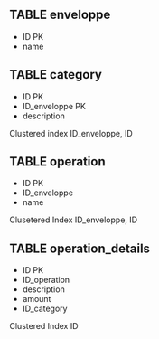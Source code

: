 ## TABLE enveloppe
- ID PK
- name

## TABLE category
- ID PK
- ID_enveloppe PK
- description

Clustered index ID_enveloppe, ID

## TABLE operation
- ID PK
- ID_enveloppe
- name

Clusetered Index ID_enveloppe, ID

## TABLE operation_details
- ID PK
- ID_operation
- description
- amount
- ID_category

Clustered Index ID